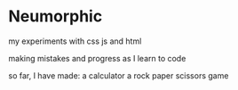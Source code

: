 # Neumorphic
my experiments with css js and html

making mistakes and progress as I learn to code

so far, I have made:
a calculator
a rock paper scissors game
